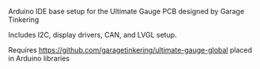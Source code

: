 Arduino IDE base setup for the Ultimate Gauge PCB designed by Garage Tinkering

Includes I2C, display drivers, CAN, and LVGL setup.

Requires https://github.com/garagetinkering/ultimate-gauge-global placed in Arduino libraries
